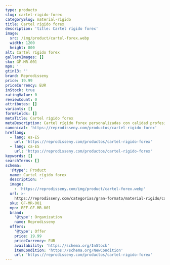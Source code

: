 ```yaml
---
type: producto
slug: cartel-rigido-forex
categorySlug: material-rigido
title: Cartel rígido forex
description: 'title: Cartel rígido forex'
image:
  src: /img/product/cartel-forex.webp
  width: 1200
  height: 800
alt: Cartel rígido forex
galleryImages: []
sku: GF-MR-001
mpn: ''
gtin13: ''
brand: Reprodisseny
price: 19.99
priceCurrency: EUR
inStock: true
ratingValue: 0
reviewCount: 0
attributes: []
variants: []
formFields: []
metaTitle: Cartel rígido forex
metaDescription: Cartel rígido forex personalizadas con calidad profesional en Cataluña.
canonical: 'https://reprodisseny.com/productos/cartel-rigido-forex'
hreflang:
  - lang: es-ES
    url: 'https://reprodisseny.com/productos/cartel-rigido-forex'
  - lang: ca-ES
    url: 'https://reprodisseny.com/productos/cartel-rigido-forex'
keywords: []
searchTerms: []
schema:
  '@type': Product
  name: Cartel rígido forex
  description: ''
  image:
    - 'https://reprodisseny.com/img/product/cartel-forex.webp'
  url: >-
    https://reprodisseny.com/categorias/gran-formato/material-rigido/cartel-rigido-forex
  sku: GF-MR-001
  mpn: REF-GF-MR-001
  brand:
    '@type': Organization
    name: Reprodisseny
  offers:
    '@type': Offer
    price: 19.99
    priceCurrency: EUR
    availability: 'https://schema.org/InStock'
    itemCondition: 'https://schema.org/NewCondition'
    url: 'https://reprodisseny.com/productos/cartel-rigido-forex'
---
```


